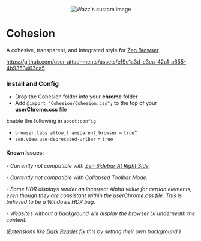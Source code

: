 <p align="center">
  <img src="https://github.com/user-attachments/assets/b2dd7a25-a14a-4f0c-ad6c-bb8769e2e75c" alt="Wazz's custom image"/>
</p>

# Cohesion

A cohesive, transparent, and integrated style for [Zen Browser](https://zen-browser.app/)

https://github.com/user-attachments/assets/e19e1a3d-c3ea-42a1-a655-4b9353463ca5

### Install and Config
- Drop the Cohesion folder into your **chrome** folder
- Add `@import "Cohesion/Cohesion.css";` to the top of your **userChrome.css** file

Enable the following in `about:config`
- `browser.tabs.allow_transparent_browser` = `true`*
- `zen.view.use-deprecated-urlbar` = `true`
#### Known Issues:

*- Currently not compatible with [Zen Sidebar At Right Side](https://zen-browser.app/mods/dd4f5461-1564-4e56-9f9d-f81e3c18f93c).*

*- Currently not compatible with Collapsed Toolbar Mode.*

*- Some HDR displays render an incorrect Alpha value for certian elements, even though they are consistant within the userChrome.css file. This is believed to be a Windows HDR bug.*

*- Websites without a background will display the browser UI underneath the content.*

*(Extensions like [Dark Reader](https://addons.mozilla.org/en-US/firefox/addon/darkreader/?utm_source=addons.mozilla.org&utm_medium=referral&utm_content=search) fix this by setting their own background.)*


